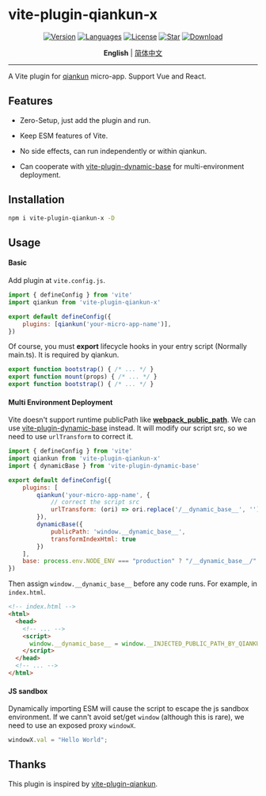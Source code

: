 # vite-plugin-qiankun-x

<p align="center">
  <a href="https://www.npmjs.com/package/vite-plugin-qiankun-x"><img src="https://img.shields.io/npm/v/vite-plugin-qiankun-x" alt="Version" /></a>
  <a href="https://www.npmjs.com/package/vite-plugin-qiankun-x"><img src="https://img.shields.io/github/languages/top/missmess/vite-plugin-qiankun-x" alt="Languages" /></a>
  <a href="https://www.npmjs.com/package/vite-plugin-qiankun-x"><img src="https://img.shields.io/npm/l/vite-plugin-qiankun-x" alt="License" /></a>
  <a href="https://github.com/AttoJS/vite-plugin-qiankun-x/stargazers"><img src="https://img.shields.io/github/stars/missmess/vite-plugin-qiankun-x" alt="Star" /></a>
  <a href="https://www.npmjs.com/package/vite-plugin-qiankun-x"><img src="https://img.shields.io/npm/dm/vite-plugin-qiankun-x" alt="Download" /></a>
</p>

<p align="center">
  <b>English</b> | <a href="https://github.com/missmess/vite-plugin-qiankun-x/blob/main/README.zh-CN.md">简体中文</a>
</p>

---

A Vite plugin for [qiankun](https://qiankun.umijs.org/zh) micro-app. Support Vue and React.

## Features

- Zero-Setup, just add the plugin and run.

- Keep ESM features of Vite.

- No side effects, can run independently or within qiankun.

- Can cooperate with [vite-plugin-dynamic-base](https://github.com/chenxch/vite-plugin-dynamic-base) for multi-environment deployment.

## Installation

```bash
npm i vite-plugin-qiankun-x -D
```

## Usage

#### Basic

Add plugin at `vite.config.js`.

```javascript
import { defineConfig } from 'vite'
import qiankun from 'vite-plugin-qiankun-x'

export default defineConfig({
    plugins: [qiankun('your-micro-app-name')],
})
```

Of course, you must **export** lifecycle hooks in your entry script (Normally main.ts). It is required by qiankun.

```javascript
export function bootstrap() { /* ... */ }
export function mount(props) { /* ... */ }
export function bootstrap() { /* ... */ }
```

#### Multi Environment Deployment

Vite doesn't support runtime publicPath like [__webpack_public_path__](https://webpack.js.org/guides/public-path/#on-the-fly). We can use [vite-plugin-dynamic-base](https://github.com/chenxch/vite-plugin-dynamic-base) instead. It will modify our script src, so we need to use `urlTransform` to correct it.

```javascript
import { defineConfig } from 'vite'
import qiankun from 'vite-plugin-qiankun-x'
import { dynamicBase } from 'vite-plugin-dynamic-base'

export default defineConfig({
    plugins: [
        qiankun('your-micro-app-name', {
            // correct the script src
            urlTransform: (ori) => ori.replace('/__dynamic_base__', ''),
        }),
        dynamicBase({
            publicPath: 'window.__dynamic_base__',
            transformIndexHtml: true
        })
    ],
    base: process.env.NODE_ENV === "production" ? "/__dynamic_base__/" : "/",
})
```

Then assign `window.__dynamic_base__` before any code runs. For example, in `index.html`.

```html
<!-- index.html -->
<html>
  <head>
    <!-- ... -->
    <script>
      window.__dynamic_base__ = window.__INJECTED_PUBLIC_PATH_BY_QIANKUN__ || ''
    </script>
  </head>
  <!-- ... -->
</html>
```

#### JS sandbox

Dynamically importing ESM will cause the script to escape the js sandbox environment. If we cann't avoid set/get `window` (although this is rare), we need to use an exposed proxy `windowX`. 

```javascript
windowX.val = "Hello World";
```

## Thanks

This plugin is inspired by [vite-plugin-qiankun](https://github.com/tengmaoqing/vite-plugin-qiankun).